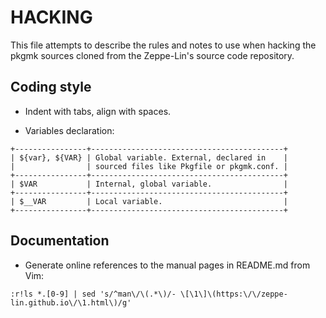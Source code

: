 HACKING
=======

This file attempts to describe the rules and notes to use when hacking
the pkgmk sources cloned from the Zeppe-Lin's source code repository.


Coding style
------------

* Indent with tabs, align with spaces.

* Variables declaration:

```
+----------------+-------------------------------------------+
| ${var}, ${VAR} | Global variable. External, declared in    |
|                | sourced files like Pkgfile or pkgmk.conf. |
+----------------+-------------------------------------------+
| $VAR           | Internal, global variable.                |
+----------------+-------------------------------------------+
| $__VAR         | Local variable.                           |
+----------------+-------------------------------------------+
```


Documentation
-------------

* Generate online references to the manual pages in README.md from Vim:

```
:r!ls *.[0-9] | sed 's/^man\/\(.*\)/- \[\1\]\(https:\/\/zeppe-lin.github.io\/\1.html\)/g'
```
